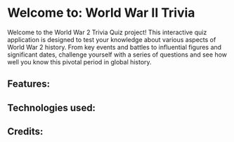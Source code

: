 # Welcome to: World War II Trivia 

Welcome to the World War 2 Trivia Quiz project! This interactive quiz application is designed to test your knowledge about various aspects of World War 2 history. From key events and battles to influential figures and significant dates, challenge yourself with a series of questions and see how well you know this pivotal period in global history.

## Features:

## Technologies used:

##

##

## Credits: